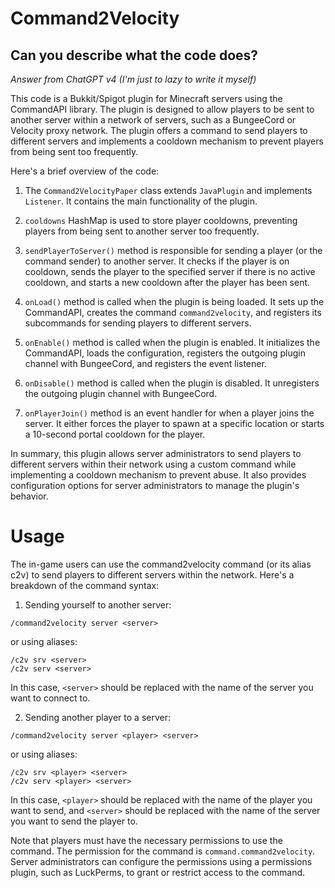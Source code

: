# Command2Velocity
## Can you describe what the code does?

*Answer from ChatGPT v4 (I'm just to lazy to write it myself)*

This code is a Bukkit/Spigot plugin for Minecraft servers using the CommandAPI library. The plugin is designed to allow players to be sent to another server within a network of servers, such as a BungeeCord or Velocity proxy network. The plugin offers a command to send players to different servers and implements a cooldown mechanism to prevent players from being sent too frequently.

Here's a brief overview of the code:

1. The `Command2VelocityPaper` class extends `JavaPlugin` and implements `Listener`. It contains the main functionality of the plugin.

2. `cooldowns` HashMap is used to store player cooldowns, preventing players from being sent to another server too frequently.

3. `sendPlayerToServer()` method is responsible for sending a player (or the command sender) to another server. It checks if the player is on cooldown, sends the player to the specified server if there is no active cooldown, and starts a new cooldown after the player has been sent.

4. `onLoad()` method is called when the plugin is being loaded. It sets up the CommandAPI, creates the command `command2velocity`, and registers its subcommands for sending players to different servers.

5. `onEnable()` method is called when the plugin is enabled. It initializes the CommandAPI, loads the configuration, registers the outgoing plugin channel with BungeeCord, and registers the event listener.

6. `onDisable()` method is called when the plugin is disabled. It unregisters the outgoing plugin channel with BungeeCord.

7. `onPlayerJoin()` method is an event handler for when a player joins the server. It either forces the player to spawn at a specific location or starts a 10-second portal cooldown for the player.

In summary, this plugin allows server administrators to send players to different servers within their network using a custom command while implementing a cooldown mechanism to prevent abuse. It also provides configuration options for server administrators to manage the plugin's behavior.

# Usage

The in-game users can use the command2velocity command (or its alias c2v) to send players to different servers within the network. Here's a breakdown of the command syntax:

1. Sending yourself to another server:

```
/command2velocity server <server>
```

or using aliases:

```
/c2v srv <server>
/c2v serv <server>
```

In this case, `<server>` should be replaced with the name of the server you want to connect to.

2. Sending another player to a server:

```
/command2velocity server <player> <server>
```

or using aliases:

```
/c2v srv <player> <server>
/c2v serv <player> <server>
```

In this case, `<player>` should be replaced with the name of the player you want to send, and `<server>` should be replaced with the name of the server you want to send the player to.

Note that players must have the necessary permissions to use the command. The permission for the command is `command.command2velocity`. Server administrators can configure the permissions using a permissions plugin, such as LuckPerms, to grant or restrict access to the command.
